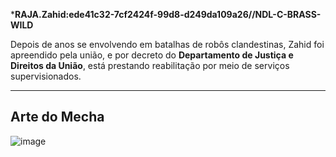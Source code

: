 ***RAJA.Zahid:ede41c32-7cf2424f-99d8-d249da109a26//NDL-C-BRASS-WILD**

Depois de anos se envolvendo em batalhas de robôs clandestinas, Zahid foi apreendido pela união, e por decreto do **Departamento de Justiça e Direitos da União**, está prestando reabilitação por meio de serviços supervisionados.

---
## Arte do Mecha
![image](/mechs/Allos.png)
